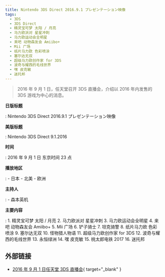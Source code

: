 ```yaml
---
title: Nintendo 3DS Direct 2016.9.1 プレゼンテーション映像
tags:
  - 3DS
  - 3DS Direct
  - 精灵宝可梦 太阳 / 月亮
  - 马力欧派对 星星冲刺
  - 马力欧运动会全明星
  - 来吧 动物森友会 Amiibo+
  - Mii 广场
  - 纸片马力欧 色彩喷涂
  - 塞尔达无双
  - 超级马力欧创作家 for 3DS
  - 波奇与耀西的毛线世界
  - 嘿 皮克敏
  - 迷托邦
---
```


> 2016 年 9 月 1 日，任天堂召开 3DS 直播会，介绍以 2016 年内发售的 3DS 游戏为中心的消息。

**日版标题**

:   Nintendo 3DS Direct 2016.9.1 プレゼンテーション映像

**美版标题**

:   Nintendo 3DS Direct 9.1.2016

**时间**

:   2016 年 9 月 1 日 东京时间 23 点

**播放地区**

:   - 日本
	- 北美
	- 欧洲

**主持人**

:   - 森本英机

**主要内容**

:   1. 精灵宝可梦 太阳 / 月亮
	2. 马力欧派对 星星冲刺
	3. 马力欧运动会全明星
	4. 来吧 动物森友会 Amiibo+
	5. Mii 广场
	6. 铲子骑士
	7. 坦克骑警
	8. 纸片马力欧 色彩喷涂
	9. 塞尔达无双
	10. 怪物猎人物语
	11. 超级马力欧创作家 for 3DS
	12. 波奇与耀西的毛线世界
	13. 永恒绿洲
	14. 嘿 皮克敏
	15. 桃太郎电铁 2017
	16. 迷托邦

## 外部链接

- [2016 年 9 月 1 日任天堂 3DS 直播会](https://www.bilibili.com/video/BV1SJ411p7Qy/){ target="_blank" }
